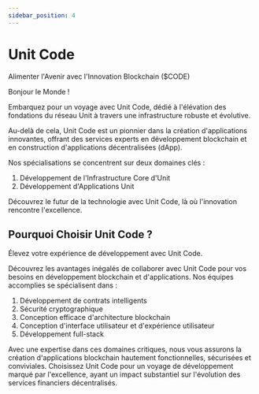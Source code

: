 ```yaml
---
sidebar_position: 4
---
```


# Unit Code

Alimenter l'Avenir avec l'Innovation Blockchain ($CODE)

Bonjour le Monde !

Embarquez pour un voyage avec Unit Code, dédié à l'élévation des fondations du réseau Unit à travers une infrastructure robuste et évolutive.

Au-delà de cela, Unit Code est un pionnier dans la création d'applications innovantes, offrant des services experts en développement blockchain et en construction d'applications décentralisées (dApp).

Nos spécialisations se concentrent sur deux domaines clés :

1. Développement de l'Infrastructure Core d'Unit
2. Développement d'Applications Unit

Découvrez le futur de la technologie avec Unit Code, là où l'innovation rencontre l'excellence.

## Pourquoi Choisir Unit Code ?

Élevez votre expérience de développement avec Unit Code.

Découvrez les avantages inégalés de collaborer avec Unit Code pour vos besoins en développement blockchain et d'applications. Nos équipes accomplies se spécialisent dans :

1. Développement de contrats intelligents
2. Sécurité cryptographique
3. Conception efficace d'architecture blockchain
4. Conception d'interface utilisateur et d'expérience utilisateur
5. Développement full-stack

Avec une expertise dans ces domaines critiques, nous vous assurons la création d'applications blockchain hautement fonctionnelles, sécurisées et conviviales.
Choisissez Unit Code pour un voyage de développement marqué par l'excellence, ayant un impact substantiel sur l'évolution des services financiers décentralisés.
